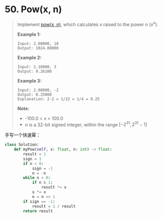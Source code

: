 # 50. Pow(x, n)

> Implement [pow(*x*, *n*)](http://www.cplusplus.com/reference/valarray/pow/), which calculates *x* raised to the power *n* ($x^n$).
>
> **Example 1:**
>
> ```
> Input: 2.00000, 10
> Output: 1024.00000
> ```
>
> **Example 2:**
>
> ```
> Input: 2.10000, 3
> Output: 9.26100
> ```
>
> **Example 3:**
>
> ```
> Input: 2.00000, -2
> Output: 0.25000
> Explanation: 2-2 = 1/22 = 1/4 = 0.25
> ```
>
> **Note:**
>
> - -100.0 < *x* < 100.0
> - *n* is a 32-bit signed integer, within the range $[−2^{31}, 2^{31} − 1]$

手写一个快速幂：

```python
class Solution:
    def myPow(self, x: float, n: int) -> float:
        result = 1
        sign = 1
        if n < 0:
            sign = -1
            n = -n
        while n > 0:
            if n & 1:
                result *= x
            x *= x
            n = n >> 1
        if sign == -1:
            result = 1 / result
        return result
```


